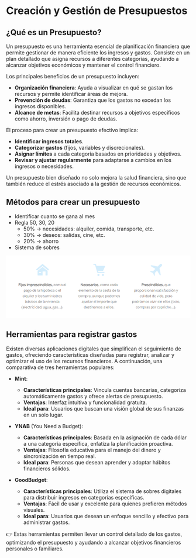 # Creación y Gestión de Presupuestos

## ¿Qué es un Presupuesto?
Un presupuesto es una herramienta esencial de planificación financiera que permite gestionar de manera eficiente los ingresos y gastos. Consiste en un plan detallado que asigna recursos a diferentes categorías, ayudando a alcanzar objetivos económicos y mantener el control financiero.

Los principales beneficios de un presupuesto incluyen:
- **Organización financiera**: Ayuda a visualizar en qué se gastan los recursos y permite identificar áreas de mejora.
- **Prevención de deudas**: Garantiza que los gastos no excedan los ingresos disponibles.
- **Alcance de metas**: Facilita destinar recursos a objetivos específicos como ahorro, inversión o pago de deudas.

El proceso para crear un presupuesto efectivo implica:
- **Identificar ingresos totales**.
- **Categorizar gastos** (fijos, variables y discrecionales).
- **Asignar límites** a cada categoría basados en prioridades y objetivos.
- **Revisar y ajustar regularmente** para adaptarse a cambios en los ingresos o necesidades.

Un presupuesto bien diseñado no solo mejora la salud financiera, sino que también reduce el estrés asociado a la gestión de recursos económicos.

## Métodos para crear un presupuesto
- Identificar cuanto se gana al mes
- Regla 50, 30, 20
    - 50% → necesidades: alquiler, comida, transporte, etc.
    - 30% → deseos: salidas, cine, etc.
    - 20% → ahorro
- Sistema de sobres

![alt text](image-1.png)

## Herramientas para registrar gastos
Existen diversas aplicaciones digitales que simplifican el seguimiento de gastos, ofreciendo características diseñadas para registrar, analizar y optimizar el uso de los recursos financieros. A continuación, una comparativa de tres herramientas populares:

- **Mint**:
    - **Características principales**: Vincula cuentas bancarias, categoriza automáticamente gastos y ofrece alertas de presupuesto.
    - **Ventajas**: Interfaz intuitiva y funcionalidad gratuita.
    - **Ideal para**: Usuarios que buscan una visión global de sus finanzas en un solo lugar.

- **YNAB** (You Need a Budget):
    - **Características principales**: Basada en la asignación de cada dólar a una categoría específica, enfatiza la planificación proactiva.
    - **Ventajas**: Filosofía educativa para el manejo del dinero y sincronización en tiempo real.
    - **Ideal para**: Personas que desean aprender y adoptar hábitos financieros sólidos.

- **GoodBudget**:
    - **Características principales**: Utiliza el sistema de sobres digitales para distribuir ingresos en categorías específicas.
    - **Ventajas**: Fácil de usar y excelente para quienes prefieren métodos visuales.
    - **Ideal para**: Usuarios que desean un enfoque sencillo y efectivo para administrar gastos.

👉 Estas herramientas permiten llevar un control detallado de los gastos, optimizando el presupuesto y ayudando a alcanzar objetivos financieros personales o familiares.


